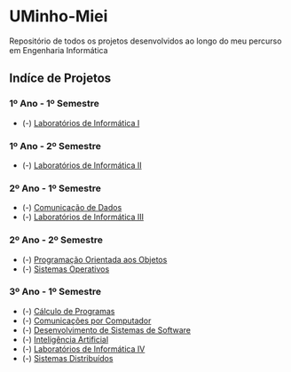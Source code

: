 # UMinho-Miei
Repositório de todos os projetos desenvolvidos ao longo do meu percurso em Engenharia Informática

## Indíce de Projetos

### 1º Ano - 1º Semestre
* (-) [Laboratórios de Informática I](https://github.com/VicShadow/UMinho-Miei/tree/main/1%C2%BAAno/Laborat%C3%B3rios%20de%20Inform%C3%A1tica%20I)
### 1º Ano - 2º Semestre
* (-) [Laboratórios de Informática II](https://github.com/VicShadow/UMinho-Miei/tree/main/1%C2%BAAno/Laborat%C3%B3rios%20de%20Inform%C3%A1tica%20II)

### 2º Ano - 1º Semestre
* (-) [Comunicação de Dados](https://github.com/VicShadow/UMinho-Miei/tree/main/2%C2%BAAno/Comunica%C3%A7%C3%A3o%20de%20Dados)
* (-) [Laboratórios de Informática III](https://github.com/VicShadow/UMinho-Miei/tree/main/2%C2%BAAno/Laborat%C3%B3rios%20de%20Inform%C3%A1tica%20III)

### 2º Ano - 2º Semestre
* (-) [Programação Orientada aos Objetos](https://github.com/VicShadow/UMinho-Miei/tree/main/2%C2%BAAno/Programa%C3%A7%C3%A3o%20Orientada%20aos%20Objetos)
* (-) [Sistemas Operativos](https://github.com/VicShadow/UMinho-Miei/tree/main/2%C2%BAAno/Sistemas%20Operativos)




### 3º Ano - 1º Semestre
* (-) [Cálculo de Programas](https://github.com/VicShadow/UMinho-Miei/tree/main/3%C2%BAAno/1%C2%BASemestre/C%C3%A1lculo%20de%20Programas)
* (-) [Comunicações por Computador](https://github.com/VicShadow/UMinho-Miei/tree/main/3%C2%BAAno/1%C2%BASemestre/Comunica%C3%A7%C3%A3o%20por%20Computadores)
* (-) [Desenvolvimento de Sistemas de Software](https://github.com/VicShadow/UMinho-Miei/tree/main/3%C2%BAAno/1%C2%BASemestre/Desenvolvimento%20de%20Sistemas%20de%20Software)
* (-) [Inteligência Artificial](https://github.com/VicShadow/UMinho-Miei/tree/main/3%C2%BAAno/1%C2%BASemestre/Intelig%C3%AAncia%20Artificial)
* (-) [Laboratórios de Informática IV](https://github.com/VicShadow/UMinho-Miei/tree/main/3%C2%BAAno/1%C2%BASemestre/Laborat%C3%B3rios%20de%20Inform%C3%A1tica%20IV)
* (-) [Sistemas Distribuídos](https://github.com/VicShadow/UMinho-Miei/tree/main/3%C2%BAAno/1%C2%BASemestre/Sistemas%20Distribu%C3%ADdos)
